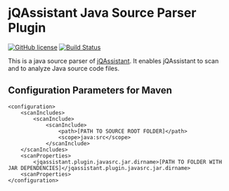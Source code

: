 # jQAssistant Java Source Parser Plugin #

[![GitHub license](https://img.shields.io/badge/License-GPL%20v3-blue.svg)](https://github.com/softvis-research/jqa-javasrc-plugin/blob/master/LICENSE)
[![Build Status](https://travis-ci.com/softvis-research/jqa-javasrc-plugin.svg?branch=master)](https://travis-ci.com/softvis-research/jqa-javasrc-plugin)

This is a java source parser of [jQAssistant](https://www.jqassistant.org).
It enables jQAssistant to scan and to analyze Java source code files.

## Configuration Parameters for Maven ##

```
<configuration>
	<scanIncludes>
		<scanInclude>
			<scanInclude>
				<path>[PATH TO SOURCE ROOT FOLDER]</path>
				<scope>java:src</scope>
			</scanInclude>
	</scanIncludes>
	<scanProperties>
		<jqassistant.plugin.javasrc.jar.dirname>[PATH TO FOLDER WITH JAR DEPENDENCIES]</jqassistant.plugin.javasrc.jar.dirname>
	<scanProperties>
</configuration>
```
